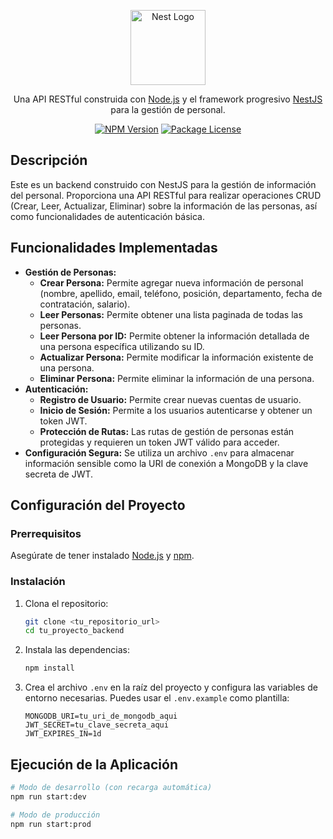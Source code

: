<p align="center">
  <a href="http://nestjs.com/" target="_blank"><img src="https://nestjs.com/img/logo-small.svg" width="120" alt="Nest Logo" /></a>
</p>

<p align="center">Una API RESTful construida con <a href="http://nodejs.org" target="_blank">Node.js</a> y el framework progresivo <a href="http://nestjs.com/" target="_blank">NestJS</a> para la gestión de personal.</p>

<p align="center">
  <a href="https://www.npmjs.com/~nestjscore" target="_blank"><img src="https://img.shields.io/npm/v/@nestjs/core.svg" alt="NPM Version" /></a>
  <a href="https://www.npmjs.com/~nestjscore" target="_blank"><img src="https://img.shields.io/npm/l/@nestjs/core.svg" alt="Package License" /></a>
  </p>

## Descripción

Este es un backend construido con NestJS para la gestión de información del personal. Proporciona una API RESTful para realizar operaciones CRUD (Crear, Leer, Actualizar, Eliminar) sobre la información de las personas, así como funcionalidades de autenticación básica.

## Funcionalidades Implementadas

* **Gestión de Personas:**
    * **Crear Persona:** Permite agregar nueva información de personal (nombre, apellido, email, teléfono, posición, departamento, fecha de contratación, salario).
    * **Leer Personas:** Permite obtener una lista paginada de todas las personas.
    * **Leer Persona por ID:** Permite obtener la información detallada de una persona específica utilizando su ID.
    * **Actualizar Persona:** Permite modificar la información existente de una persona.
    * **Eliminar Persona:** Permite eliminar la información de una persona.
* **Autenticación:**
    * **Registro de Usuario:** Permite crear nuevas cuentas de usuario.
    * **Inicio de Sesión:** Permite a los usuarios autenticarse y obtener un token JWT.
    * **Protección de Rutas:** Las rutas de gestión de personas están protegidas y requieren un token JWT válido para acceder.
* **Configuración Segura:** Se utiliza un archivo `.env` para almacenar información sensible como la URI de conexión a MongoDB y la clave secreta de JWT.

## Configuración del Proyecto

### Prerrequisitos

Asegúrate de tener instalado [Node.js](https://nodejs.org/) y [npm](https://www.npmjs.com/).

### Instalación

1.  Clona el repositorio:
    ```bash
    git clone <tu_repositorio_url>
    cd tu_proyecto_backend
    ```
2.  Instala las dependencias:
    ```bash
    npm install
    ```
3.  Crea el archivo `.env` en la raíz del proyecto y configura las variables de entorno necesarias. Puedes usar el `.env.example` como plantilla:
    ```
    MONGODB_URI=tu_uri_de_mongodb_aqui
    JWT_SECRET=tu_clave_secreta_aqui
    JWT_EXPIRES_IN=1d
    ```

## Ejecución de la Aplicación

```bash
# Modo de desarrollo (con recarga automática)
npm run start:dev

# Modo de producción
npm run start:prod
